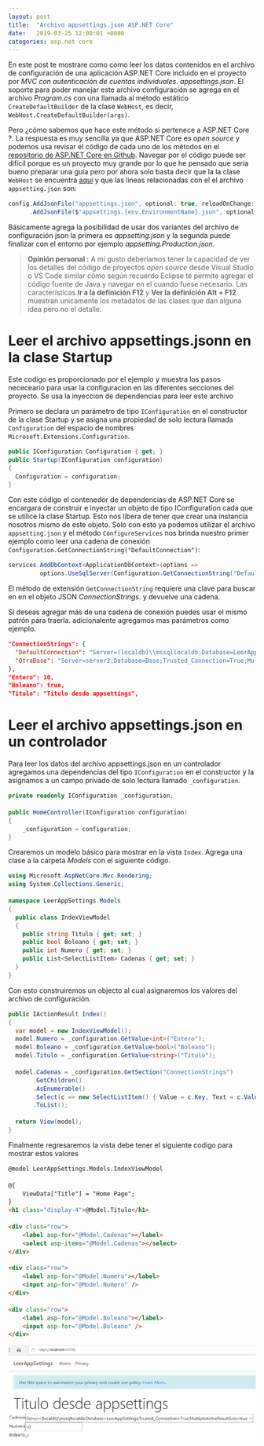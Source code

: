 ```yaml
---
layout: post
title:  "Archivo appsettings.json ASP.NET Core"
date:   2019-03-25 12:00:01 +0000
categories: asp.net core
---
```


En este post te mostrare como como leer los datos contenidos en el archivo de configuración de una aplicación ASP.NET Core  incluido en el proyecto por *MVC con autenticación de cuentas individuales*. *appsettings.json*. El soporte para poder manejar este archivo configuración se agrega en el archivo _Program.cs_ con una llamada al método estático `CreateDefaultBuilder` de la clase `WebHost`, es decir, `WebHost.CreateDefaultBuilder(args)`. 

Pero ¿cómo sabemos que hace este método si pertenece a ASP.NET Core ?. La respuesta es muy sencilla ya que ASP.NET Core es *open source* y podemos usa revisar el código de cada uno de los métodos en el [repositorio de ASP.NET Core en Github](https://github.com/aspnet/AspNetCore). Navegar por el código puede ser difícil porque es un proyecto muy grande por lo que he pensado que seria bueno preparar una guía pero por ahora solo basta decir que la la clase `WebHost` se encuentra [aquí](https://github.com/aspnet/AspNetCore/blob/master/src/DefaultBuilder/src/WebHost.cs) y que las lineas relacionadas con el el archivo `appsetting.json` son:

```cs
config.AddJsonFile("appsettings.json", optional: true, reloadOnChange: true)
      .AddJsonFile($"appsettings.{env.EnvironmentName}.json", optional: true, reloadOnChange: true);
```

Básicamente agrega la posibilidad de usar dos variantes del archivo de configuración json la primera es *appsetting.json* y la segunda puede finalizar con el entorno por ejemplo *appsetting.Production.json*.

> **Opinión personal :** A mi gusto deberíamos tener la capacidad de ver los detalles del código de proyectos _open source_ desde Visual Studio o VS Code similar cómo según recuerdo Eclipse te permite agregar el código fuente de Java y navegar en el cuando fuese necesario. Las características **Ir a la definición F12** y **Ver la definición Alt + F12** muestran unicamente los metadatos de las clases que dan alguna idea pero no el detalle.

# Leer el archivo appsettings.jsonn en la clase Startup

Este codigo es proporcionado por el ejemplo y muestra los pasos nececeario para usar la configuracion en las diferentes secciones del proyecto. Se usa la inyeccion de dependencias para leer este archivo

Primero se declara un parámetro de tipo `IConfiguration` en el constructor de la clase Startup y se asigna una propiedad de solo lectura llamada `Configuration` del espacio de nombres `Microsoft.Extensions.Configuration`.

```cs
public IConfiguration Configuration { get; }
public Startup(IConfiguration configuration)
{
  Configuration = configuration;
}
```

Con este código el contenedor de dependencias de ASP.NET Core se encargara de construir e inyectar un objeto de tipo IConfiguration cada que se utilice la clase Startup. Esto nos libera de tener que crear una instancia nosotros mismo de este objeto. Solo con esto ya podemos utilizar el archivo `appsetting.json` y el método `ConfigureServices` nos brinda nuestro primer ejemplo como leer una cadena de conexión `Configuration.GetConnectionString("DefaultConnection")`:

```cs
services.AddDbContext<ApplicationDbContext>(options =>
         options.UseSqlServer(Configuration.GetConnectionString("DefaultConnection")));
```
El método de extensión `GetConnectionString` requiere una clave para buscar en en el objeto JSON *ConnectionStrings*. y devuelve una cadena.

Si deseas agregar más de una cadena de conexión puedes usar el mismo patrón para traerla. adicionalente agregamos mas parámetros como ejemplo.

```json
"ConnectionStrings": {
  "DefaultConnection": "Server=(localdb)\\mssqllocaldb;Database=LeerAppSettings;Trusted_Connection=True;MultipleActiveResultSets=true",
  "OtraBase": "Server=server2;Database=Base;Trusted_Connection=True;MultipleActiveResultSets=true"
},
"Entero": 10,
"Boleano": true,
"Titulo": "Titulo desde appsettings",
```

# Leer el archivo appsettings.json en un controlador

Para leer los datos del archivo appsettings.json en un controlador agregamos una dependencias del tipo `IConfiguration` en el constructor y la asignamos a un campo privado de solo lectura llamado `_configuration`. 

```cs
private readonly IConfiguration _configuration;

public HomeController(IConfiguration configuration)
{
    _configuration = configuration;
}
```

Crearemos un modelo básico para mostrar en la vista `Index`. Agrega una clase a la carpeta *Models* con el siguiente código.

```cs
using Microsoft.AspNetCore.Mvc.Rendering;
using System.Collections.Generic;

namespace LeerAppSettings.Models
{
  public class IndexViewModel
  {
    public string Titulo { get; set; }
    public bool Boleano { get; set; }
    public int Numero { get; set; }
    public List<SelectListItem> Cadenas { get; set; }
  }
}
```
Con esto construiremos un objecto al cual asignaremos los valores  del archivo de configuración.

```cs
public IActionResult Index()
{
  var model = new IndexViewModel();
  model.Numero = _configuration.GetValue<int>("Entero");
  model.Boleano = _configuration.GetValue<bool>("Boleano");
  model.Titulo = _configuration.GetValue<string>("Titulo");
  
  model.Cadenas = _configuration.GetSection("ConnectionStrings")
       .GetChildren()
       .AsEnumerable()
       .Select(c => new SelectListItem() { Value = c.Key, Text = c.Value })
       .ToList();

  return View(model);
}
```

Finalmente regresaremos la vista debe tener el siguiente codigo para mostrar estos valores

```html
@model LeerAppSettings.Models.IndexViewModel

@{
    ViewData["Title"] = "Home Page";
}
<h1 class="display-4">@Model.Titulo</h1>

<div class="row">
    <label asp-for="@Model.Cadenas"></label>
    <select asp-items="@Model.Cadenas"></select>
</div>

<div class="row">
    <label asp-for="@Model.Numero"></label>
    <input asp-for="@Model.Numero" />
</div>

<div class="row">
    <label asp-for="@Model.Boleano"></label>
    <input asp-for="@Model.Boleano" />
</div>

```

![Vista que muestra los valores del archivo appssetting.json](/img/LeerAppsettings.PNG)